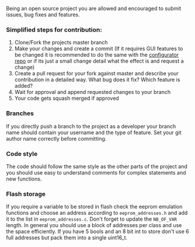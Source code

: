 Being an open source project you are allowed and encouraged to submit issues, bug fixes and features.

### Simplified steps for contribution:
1. Clone/Fork the projects master branch
2. Make your changes and create a commit (If it requires GUI features to be changed it is recommended to do the same with the [configurator repo](https://github.com/Ultrawipf/OpenFFBoard-configurator) or if its just a small change detail what the effect is and request a change)
3. Create a pull request for your fork against master and describe your contribution in a detailed way. What bug does it fix? Which feature is added?
4. Wait for approval and append requested changes to your branch
5. Your code gets squash merged if approved

### Branches
If you directly push a branch to the project as a developer your branch name should contain your username and the type of feature.
Set your git author name correctly before committing.

### Code style
The code should follow the same style as the other parts of the project and you should use easy to understand comments for complex statements and new functions.

### Flash storage
If you require a variable to be stored in flash check the eeprom emulation functions and choose an address according to `eeprom_addresses.h` and add it to the list in `eeprom_addresses.c`. Don't forget to update the `NB_OF_VAR` length. In general you should use a block of addresses per class and use the space efficiently. If you have 5 bools and an 8 bit int to store don't use 6 full addresses but pack them into a single uint16_t.